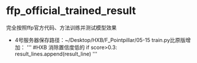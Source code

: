 # ffp_official_trained_result
完全按照ffp官方代码、方法训练并测试模型效果
- 4号服务器保存路径：~/Desktop/HXB/F_Pointpillar/05-15
train.py比原版增加：
'''
#HXB 消除置信度低的
                if score>0.3:
                    result_lines.append(result_line)
'''
